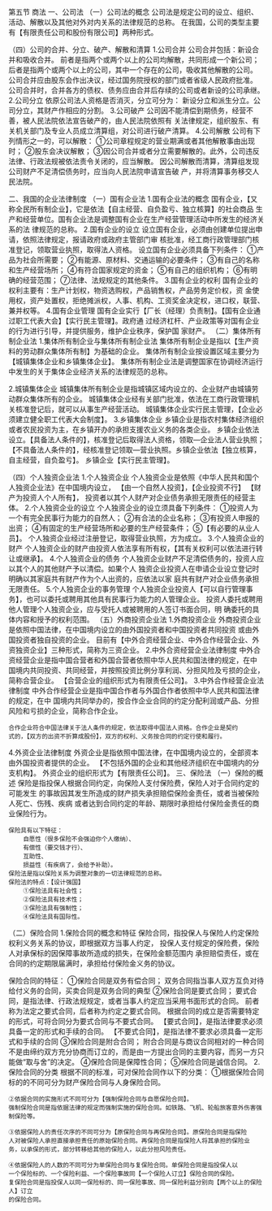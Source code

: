 
第五节 商法
一、公司法
（一）公司法的概念
公司法是规定公司的设立、组织、活动、解散以及其他对外对内关系的法律规范的总称。
在我国，公司的类型主要有【有限责任公司和股份有限公司】两种形式。





（四）公司的合并、分立、破产、解散和清算
1.公司合并
公司合并包括：新设合并和吸收合并。
    前者是指两个或两个以上的公司均解散，共同形成一个新公司；
    后者是指两个或两个以上的公司，其中一个存在的公司，吸收其他解散的公司。
    公司合并应由股东会作出决议，经过国务院授权的部门或者省级人民政府批准。
    公司合并时，合并各方的债权、债务应由合并后存续的公司或者新设的公司承继。
2.公司分立
依原公司法人资格是否消灭，分立可分为：
    新设分立和派生分立。公司分立，其财产作相应的分割。
3.公司破产
    公司因不能清偿到期债务，经营不善，被人民法院依法宣告破产的，由人民法院依照有
    关法律规定，组织股东、有关机关部门及专业人员成立清算组，对公司进行破产清算。
4.公司解散
公司有下列情形之一的，可以解散：
    ①公司章程规定的营业期满或者其他解散事由出现时；
    ②股东会决议解散；
    ③因公司合并或者分立需要解散的。此外，公司违反法律、行政法规被依法责令关闭的，应当解散。
    因公司解散而清算，清算组发现公司财产不足清偿债务时，应当向人民法院申请宣告破
    产，并将清算事务移交人民法院。
    
    
    
二、我国的企业法律制度
（一）国有企业法
1.国有企业法的概念
    国有企业，【又称全民所有制企业】，它是依法【自主经营、自负盈亏、独立核算】的社会商品
    生产和经营单位。国有企业法是调整国有企业在生产经营管理活动中所发生的经济关系的法
    律规范的总称。
2.国有企业的设立
设立国有企业，必须由创建单位提出申请，依照法律规定，报请政府或政府主管部门审
核批准，经工商行政管理部门核准登记，领取营业执照，取得法人资格。
设立国有企业必须具备下列条件：
    ①产品为社会所需要；
    ②有能源、原材料、交通运输的必要条件；
    ③有自己的名称和生产经营场所；
    ④有符合国家规定的资金；
    ⑤有自己的组织机构；
    ⑥有明确的经营范围；
    ⑦法律、法规规定的其他条件。
3.国有企业的权利
    国有企业的权利主要有：生产计划权，物资选购权，产品销售权，产品劳务定价权，资
    金使用权，资产处置权，拒绝摊派权，人事、机构、工资奖金决定权，进口权，联营、兼并权等。
4.国有企业管理
    国有企业实行【厂长（经理）负责制】。【国有企业通过职工代表大会】【实行民主管理】。政府通
    过经济杠杆、产业政策等对国有企业的行为进行引导，并提供服务，维护企业秩序，保护国
    家财产。
（二）集体所有制企业法
1.集体所有制企业与集体所有制企业法
    集体所有制企业是指以【生产资料的劳动群众集体所有制】为基础的企业。
    集体所有制企业按设置区域主要分为【城镇集体企业和乡镇集体企业】。
    集体所有制企业法是调整国家在协调经济运行中发生的关于集体企业经济关系的法律规范的总称。

2.城镇集体企业
    城镇集体所有制企业是指城镇区域内设立的、企业财产由城镇劳动群众集体所有的企业。
    城镇集体企业经有关部门批准，依法在工商行政管理机关核准登记后，就可以从事生产经营活动。
    城镇集体企业实行民主管理，【企业必须建立健全职工代表大会制度】。
3.乡镇集体企业
    乡镇企业是指农村集体经济组织或者农民投资为主，在乡镇开办的承担支援农业义务的各类企业。
    乡镇企业依法设立。【具备法人条件的】，核准登记后取得法人资格，领取―企业法人营业执照；
    【不具备法人条件的】，经核准登记领取―营业执照。乡镇企业依法【独立核算，自主经营，自负盈亏】。
    乡镇企业【实行民主管理】。

（四）个人独资企业法
1.个人独资企业
个人独资企业是依照《中华人民共和国个人独资企业法》在中国境内设立，
    【由一个自然人投资】，【企业投资不行】
    【财产为投资人个人所有】，
    投资者以其个人财产对企业债务承担无限责任的经营主体。
2.个人独资企业的设立
个人独资企业的设立须具备下列条件：
    ①投资人为一个有完全民事行为能力的自然人；
    ②有合法的企业名称；
    ③有投资人申报的出资；
    ④有固定的生产经营场所和必要的生产经营条件；
    ⑤【有必要的从业人员】。
    个人独资企业经过注册登记，取得营业执照，方为成立。
3.个人独资企业的财产
    个人独资企业的财产由投资人依法享有所有权，【其有关权利可以依法进行转让或继承】。
4.个人独资企业的债务
    个人独资企业财产不足清偿债务的，投资人应以其个人的其他财产予以清偿。如果个人
    独资企业投资人在申请企业设立登记时明确以其家庭共有财产作为个人出资的，应依法以家
    庭共有财产对企业债务承担无限责任。
5.个人独资企业的事务管理
    个人独资企业投资人【可以自行管理事务】，也可以委托或聘用其他具有民事行为能力的人管理企业。
    投资人委托或聘用他人管理个人独资企业，应与受托人或被聘用的人签订书面合同，明
    确委托的具体内容和授予的权利范围。
（五）外商投资企业法
1.外商投资企业
    外商投资企业是依照中国法律，在中国境内设立的由外国投资者和中国投资者共同投资
    或由外国投资者独自投资的企业。
    目前有【中外合资经营企业、中外合作经营企业、外资独资企业】三种形式，简称为三资企业。
2.中外合资经营企业法律制度
    中外合资经营企业是指中国合营者和外国合营者依照中华人民共和国法律的规定，在中
    国境内共同投资、共同经营，并按照投资比例分享利润、分担风险及亏损的企业，简称合营企业。
    【合营企业的组织形式为有限责任公司】。
3.中外合作经营企业法律制度
    中外合作经营企业是指中国合作者与外国合作者依照中华人民共和国法律的规定，在中
    国境内共同举办的，按合作企业合同的约定分配利润或产品、分担风险和亏损的企业，简称合作企业。

    合作企业符合中国法律关于法人条件的规定，依法取得中国法人资格。合作企业是契约
    式的，【双方的出资不折算成股份】，双方的权利、义务按合同的约定行使和履行。
4.外资企业法律制度
外资企业是指依照中国法律，在中国境内设立的，全部资本由外国投资者提供的企业。
    【不包括外国的企业和其他经济组织在中国境内的分支机构】。
    外资企业的组织形式为【有限责任公司】。
三、保险法
（一）保险的概述
    保险是指投保人根据合同约定，向保险人支付保险费，保险人对于合同约定的可能发生
    的事故因其发生所造成的财产损失承担赔偿保险金责任，或者当被保险人死亡、伤残、疾病
    或者达到合同约定的年龄、期限时承担给付保险金责任的商业保险行为。

    保险具有以下特征：
        自愿性（很多保险不会强迫你个人缴纳）、
        有偿性（要交钱才行）、
        互助性、
        损益性（有疾病了，会给予补助）。
    保险法是指以保险关系为调整对象的一切法律规范的总称。
    保险法的特点：【设计强国】
        ①保险法具有社会性；
        ②保险法具有技术性；
        ③保险法具有强制性；
        ④保险法具有国际性。
（二）保险合同
1.保险合同的概念和特征
    保险合同，指投保人与保险人约定保险权利义务关系的协议，即根据双方当事人约定，
    投保人支付规定的保险费，保险人对承保标的因保障事故所造成的损失，在保险金额范围内
    承担赔偿责任，或在合同的约定期限届满时，承担给付保险金义务的协议。

保险合同的特征：
    ①保险合同是双务有偿合同；
        双务合同指当事人双方互负对待给付义务的合同，买卖合同是双务合同的典型
    ②保险合同是要式合同；
         要式合同，是指法律、行政法规规定，或者当事人约定应当采用书面形式的合同。
         前者称为法定之要式合同，后者称为约定之要式合同。
         根据合同的成立是否需要特定的形式，可将合同分为要式合同与不要式合同。
        【要式合同】，是指法律要求必须具备一定的形式和手续的合同。
        【不要式合同】，是指法律不要求必须具备一定形式和手续的合同
    ③保险合同是附合合同；
        附合合同是与商议合同相对的一种合同
        不是由缔约双方充分协商而订立的，而是由一方提出合同的主要内容，而另一方只能做“取与舍”的决定。
    ④保险合同是保障性合同；
    ⑤保险合同是诚信合同。
2.保险合同的分类
根据不同的标准，可对保险合同作以下的分类：
    ①根据保险合同标的的不同可分为财产保险合同与人身保险合同。

    ②依据合同的实施形式不同可分为【强制保险合同与自愿保险合同】。
    强制保险合同是指依据法律的规定而强制实施的保险合同。如铁路、飞机、轮船旅客意外伤害强制保险等。

    ③依据保险人的责任次序的不同可分为【原保险合同与再保险合同】。原保险合同是指保险
    人对被保险人承担直接承担责任的原始保险合同。再保险合同是指保险人将其承担的保险业
    务，以承保的形式，部分转移给其他的保险人，以此分担风险责任。

    ④依据保险人的人数的不同可分为单保险合同与复保险合同。单保险合同是指投保人以
    一个保险标的、一个保险利益、一个保险事故同【一个保险人订立】保险合同的保险。
    复保险合同是指投保人以同一保险标的、同一保险事故、同一保险利益分别向【两个以上的保险人】订立
    的保险合同。

